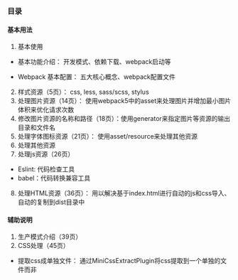 ### 目录

#### 基本用法

1. 基本使用

+ 基本功能介绍： 开发模式、依赖下载、webpack启动等

+ Webpack 基本配置： 五大核心概念、webpack配置文件

2. 样式资源（5页）： css, less, sass/scss, stylus
3. 处理图片资源（14页）： 使用webpack5中的asset来处理图片并增加最小图片体积来优化请求次数
4. 修改图片资源的名称和路径（18页）：使用generator来指定图片等资源的输出目录和文件名
5. 处理字体图标资源（21页）： 使用asset/resource来处理其他资源
6. 处理其他资源
7. 处理js资源（26页）

+ Eslint: 代码检查工具
+ babel：代码转换兼容工具

8. 处理HTML资源（36页）： 用以解决基于index.html进行自动的js和css导入、自动的复制到dist目录中

#### 辅助说明

1. 生产模式介绍（39页）
2. CSS处理（45页）

+ 提取css成单独文件： 通过MiniCssExtractPlugin将css提取到一个单独的文件而非<style>的方式，避免闪屏
+ css兼容处理： 通过postcss loader，用以解决大多数样式兼容问题，其中还可以使用预制插件`postcss-preset-env`
+ 在package.json中增加browserslist来配置兼容的级别

3. CSS压缩（53页）： 通过CssMinimizerPlugin来进行css文件的压缩处理

